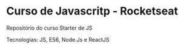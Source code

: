 # Curso de Javascritp - Rocketseat

Repositório do curso Starter de JS

Tecnologias:
JS, ES6, Node.Js e ReactJS
